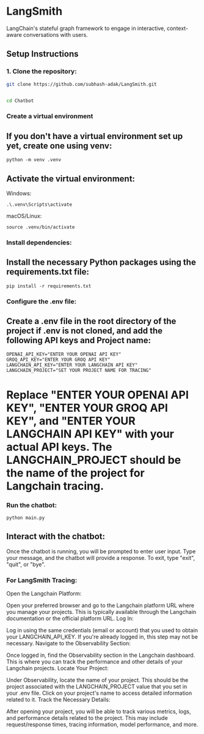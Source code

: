# LangSmith
LangChain's stateful graph framework to engage in interactive, context-aware conversations with users.

## Setup Instructions

### 1. Clone the repository:


```bash
git clone https://github.com/subhash-adak/LangSmith.git


cd Chatbot


```

### Create a virtual environment
## If you don't have a virtual environment set up yet, create one using venv:
```
python -m venv .venv
```
## Activate the virtual environment:

Windows:

```
.\.venv\Scripts\activate
```
macOS/Linux:

```
source .venv/bin/activate
```

### Install dependencies:
## Install the necessary Python packages using the requirements.txt file:
```
pip install -r requirements.txt
```


### Configure the .env file:
## Create a .env file in the root directory of the project if .env is not cloned, and add the following API keys and Project name:
```
OPENAI_API_KEY="ENTER YOUR OPENAI API KEY"
GROQ_API_KEY="ENTER YOUR GROQ API KEY"
LANGCHAIN_API_KEY="ENTER YOUR LANGCHAIN API KEY"
LANGCHAIN_PROJECT="SET YOUR PROJECT NAME FOR TRACING"
```
# Replace "ENTER YOUR OPENAI API KEY", "ENTER YOUR GROQ API KEY", and "ENTER YOUR LANGCHAIN API KEY" with your actual API keys. The LANGCHAIN_PROJECT should be the name of the project for Langchain tracing.


### Run the chatbot:
```
python main.py
```
## Interact with the chatbot:
Once the chatbot is running, you will be prompted to enter user input. Type your message, and the chatbot will provide a response. To exit, type "exit", "quit", or "bye".



### For LangSmith Tracing:
Open the Langchain Platform:

Open your preferred browser and go to the Langchain platform URL where you manage your projects. This is typically available through the Langchain documentation or the official platform URL.
Log In:

Log in using the same credentials (email or account) that you used to obtain your LANGCHAIN_API_KEY.
If you're already logged in, this step may not be necessary.
Navigate to the Observability Section:

Once logged in, find the Observability section in the Langchain dashboard. This is where you can track the performance and other details of your Langchain projects.
Locate Your Project:

Under Observability, locate the name of your project. This should be the project associated with the LANGCHAIN_PROJECT value that you set in your .env file.
Click on your project's name to access detailed information related to it.
Track the Necessary Details:

After opening your project, you will be able to track various metrics, logs, and performance details related to the project.
This may include request/response times, tracing information, model performance, and more.
